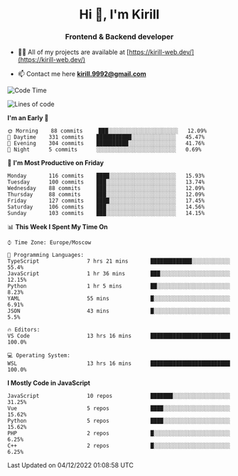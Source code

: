 <h1 align="center">Hi 👋, I'm Kirill</h1>
<h3 align="center">Frontend & Backend developer</h3>

- 👨‍💻 All of my projects are available at [https://kirill-web.dev/](https://kirill-web.dev/)

- 📫 Contact me here **kirill.9992@gmail.com**











<!--START_SECTION:waka-->
![Code Time](http://img.shields.io/badge/Code%20Time-1%2C203%20hrs%208%20mins-blue)

![Lines of code](https://img.shields.io/badge/From%20Hello%20World%20I%27ve%20Written-574%20Thousand%20lines%20of%20code-blue)

**I'm an Early 🐤** 

```text
🌞 Morning    88 commits     ███░░░░░░░░░░░░░░░░░░░░░░   12.09% 
🌆 Daytime    331 commits    ███████████░░░░░░░░░░░░░░   45.47% 
🌃 Evening    304 commits    ██████████░░░░░░░░░░░░░░░   41.76% 
🌙 Night      5 commits      ░░░░░░░░░░░░░░░░░░░░░░░░░   0.69%

```
📅 **I'm Most Productive on Friday** 

```text
Monday       116 commits    ████░░░░░░░░░░░░░░░░░░░░░   15.93% 
Tuesday      100 commits    ███░░░░░░░░░░░░░░░░░░░░░░   13.74% 
Wednesday    88 commits     ███░░░░░░░░░░░░░░░░░░░░░░   12.09% 
Thursday     88 commits     ███░░░░░░░░░░░░░░░░░░░░░░   12.09% 
Friday       127 commits    ████░░░░░░░░░░░░░░░░░░░░░   17.45% 
Saturday     106 commits    ███░░░░░░░░░░░░░░░░░░░░░░   14.56% 
Sunday       103 commits    ███░░░░░░░░░░░░░░░░░░░░░░   14.15%

```


📊 **This Week I Spent My Time On** 

```text
⌚︎ Time Zone: Europe/Moscow

💬 Programming Languages: 
TypeScript               7 hrs 21 mins       █████████████░░░░░░░░░░░░   55.4% 
JavaScript               1 hr 36 mins        ███░░░░░░░░░░░░░░░░░░░░░░   12.15% 
Python                   1 hr 5 mins         ██░░░░░░░░░░░░░░░░░░░░░░░   8.23% 
YAML                     55 mins             █░░░░░░░░░░░░░░░░░░░░░░░░   6.91% 
JSON                     43 mins             █░░░░░░░░░░░░░░░░░░░░░░░░   5.5%

🔥 Editors: 
VS Code                  13 hrs 16 mins      █████████████████████████   100.0%

💻 Operating System: 
WSL                      13 hrs 16 mins      █████████████████████████   100.0%

```

**I Mostly Code in JavaScript** 

```text
JavaScript               10 repos            ███████░░░░░░░░░░░░░░░░░░   31.25% 
Vue                      5 repos             ████░░░░░░░░░░░░░░░░░░░░░   15.62% 
Python                   5 repos             ████░░░░░░░░░░░░░░░░░░░░░   15.62% 
PHP                      2 repos             █░░░░░░░░░░░░░░░░░░░░░░░░   6.25% 
C++                      2 repos             █░░░░░░░░░░░░░░░░░░░░░░░░   6.25%

```



 Last Updated on 04/12/2022 01:08:58 UTC
<!--END_SECTION:waka-->
